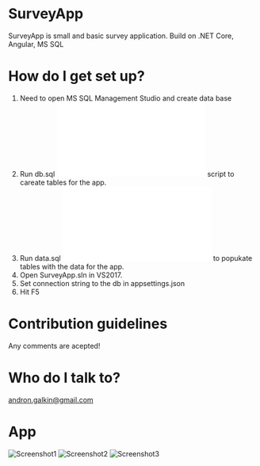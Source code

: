 # SurveyApp
SurveyApp is small and basic survey application.
Build on .NET Core, Angular, MS SQL

# How do I get set up?
1. Need to open MS SQL Management Studio and create data base
2. Run db.sql ![db.sql](../master/Database/db.sql) script to careate tables for the app.
3. Run data.sql ![data.sql](../master/Database/data.sql) to popukate tables with the data for the app.
4. Open SurveyApp.sln in VS2017.
5. Set connection string to the db in appsettings.json
6. Hit F5

# Contribution guidelines
Any comments are acepted!

# Who do I talk to?
andron.galkin@gmail.com

# App

![Screenshot1](../master/Pic/1.png)
![Screenshot2](../master/Pic/2.png)
![Screenshot3](../master/Pic/3.png)
